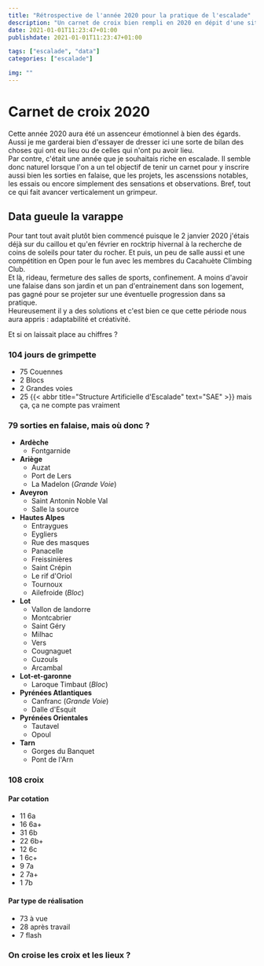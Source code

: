 ```yaml
---
title: "Rétrospective de l'année 2020 pour la pratique de l'escalade"
description: "Un carnet de croix bien rempli en 2020 en dépit d'une situation peu favorable à la pratique sportive"
date: 2021-01-01T11:23:47+01:00
publishdate: 2021-01-01T11:23:47+01:00

tags: ["escalade", "data"]
categories: ["escalade"]

img: ""
---
```




# Carnet de croix 2020

Cette année 2020 aura été un assenceur émotionnel à bien des égards. Aussi je me garderai bien d'essayer de dresser ici une sorte de bilan des choses qui ont eu lieu ou de celles qui n'ont pu avoir lieu.  
Par contre, c'était une année que je souhaitais riche en escalade. Il semble donc naturel lorsque l'on a un tel objectif de tenir un carnet pour y inscrire aussi bien les sorties en falaise, que les projets, les ascenssions notables, les essais ou encore simplement des sensations et observations. Bref, tout ce qui fait avancer verticalement un grimpeur.  

## Data gueule la varappe

Pour tant tout avait plutôt bien commencé puisque le 2 janvier 2020 j'étais déjà sur du caillou et qu'en février en rocktrip hivernal à la recherche de coins de soleils pour tater du rocher. Et puis, un peu de salle aussi et une compétition en Open pour le fun avec les membres du Cacahuète Climbing Club.  
Et là, rideau, fermeture des salles de sports, confinement. A moins d'avoir une falaise dans son jardin et un pan d'entrainement dans son logement, pas gagné pour se projeter sur une éventuelle progression dans sa pratique.  
Heureusement il y a des solutions et c'est bien ce que cette période nous aura appris : adaptabilité et créativité.  

Et si on laissait place au chiffres ?

### 104 jours de grimpette

- 75 Couennes
- 2 Blocs
- 2 Grandes voies
- 25 {{< abbr title="Structure Artificielle d'Escalade" text="SAE" >}} mais ça, ça ne compte pas vraiment

### 79 sorties en falaise, mais où donc ?

- **Ardèche**
  - Fontgarnide
- **Ariège**
  - Auzat
  - Port de Lers
  - La Madelon (*Grande Voie*)
- **Aveyron**
  - Saint Antonin Noble Val
  - Salle la source
- **Hautes Alpes**
  - Entraygues
  - Eygliers
  - Rue des masques
  - Panacelle
  - Freissinières
  - Saint Crépin
  - Le rif d'Oriol
  - Tournoux
  - Ailefroide (*Bloc*)
- **Lot**
  - Vallon de landorre
  - Montcabrier
  - Saint Géry
  - Milhac
  - Vers
  - Cougnaguet
  - Cuzouls
  - Arcambal
- **Lot-et-garonne**
  - Laroque Timbaut (*Bloc*)
- **Pyrénées Atlantiques**
  - Canfranc (*Grande Voie*)
  - Dalle d'Esquit
- **Pyrénées Orientales**
  - Tautavel
  - Opoul
- **Tarn**
  - Gorges du Banquet
  - Pont de l'Arn


### 108 croix

#### Par cotation

- 11 6a
- 16 6a+
- 31 6b
- 22 6b+
- 12 6c
- 1 6c+
- 9 7a
- 2 7a+
- 1 7b


#### Par type de réalisation

- 73 à vue
- 28 après travail
- 7 flash

### On croise les croix et les lieux ?